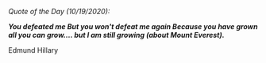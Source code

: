 *Quote of the Day (10/19/2020):*

_**You defeated me But you won't defeat me again Because you have grown all you can grow.... but I am still growing (about Mount Everest).**_

Edmund Hillary